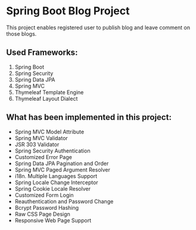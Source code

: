 # Spring Boot Blog Project

This project enables registered user to publish blog and leave comment on those blogs.

## Used Frameworks:
1.  Spring Boot
2.  Spring Security
3.  Spring Data JPA
4.  Spring MVC
5.  Thymeleaf Template Engine
6.  Thymeleaf Layout Dialect

## What has been implemented in this project:

*   Spring MVC Model Attribute
*   Spring MVC Validator
*   JSR 303 Validator
*   Spring Security Authentication
*   Customized Error Page
*   Spring Data JPA Pagination and Order
*   Spring MVC Paged Argument Resolver
*   i18n. Multiple Languages Support
*   Spring Locale Change Interceptor
*   Spring Cookie Locale Resolver
*   Customized Form Login
*   Reauthentication and Password Change
*   Bcrypt Password Hashing
*   Raw CSS Page Design
*   Responsive Web Page Support